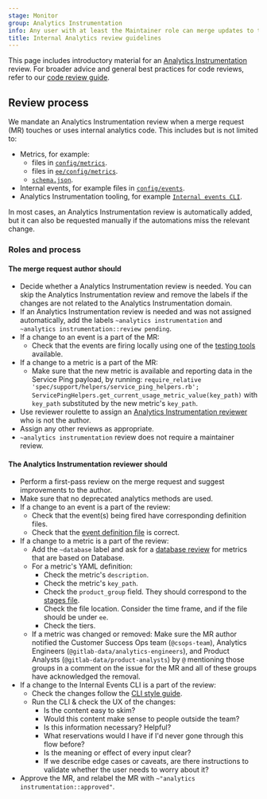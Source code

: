 ```yaml
---
stage: Monitor
group: Analytics Instrumentation
info: Any user with at least the Maintainer role can merge updates to this content. For details, see https://docs.gitlab.com/ee/development/development_processes.html#development-guidelines-review.
title: Internal Analytics review guidelines
---
```


This page includes introductory material for an
[Analytics Instrumentation](https://handbook.gitlab.com/handbook/engineering/development/analytics/analytics-instrumentation/)
review. For broader advice and general best practices for code reviews, refer to our [code review guide](../code_review.md).

## Review process

We mandate an Analytics Instrumentation review when a merge request (MR) touches or uses internal analytics code.
This includes but is not limited to:

- Metrics, for example:
  - files in [`config/metrics`](https://gitlab.com/gitlab-org/gitlab/-/tree/master/config/metrics).
  - files in [`ee/config/metrics`](https://gitlab.com/gitlab-org/gitlab/-/tree/master/ee/config/metrics).
  - [`schema.json`](https://gitlab.com/gitlab-org/gitlab/-/blob/master/config/metrics/schema.json).
- Internal events, for example files in [`config/events`](https://gitlab.com/gitlab-org/gitlab/-/tree/master/config/events).
- Analytics Instrumentation tooling, for example [`Internal events CLI`](https://gitlab.com/gitlab-org/gitlab/blob/master/scripts/internal_events/cli.rb).

In most cases, an Analytics Instrumentation review is automatically added, but it can also be requested manually if the automations miss the relevant change.

### Roles and process

#### The merge request **author** should

- Decide whether a Analytics Instrumentation review is needed. You can skip the Analytics Instrumentation
  review and remove the labels if the changes are not related to the Analytics Instrumentation domain.
- If an Analytics Instrumentation review is needed and was not assigned automatically, add the labels
  `~analytics instrumentation` and `~analytics instrumentation::review pending`.
- If a change to an event is a part of the MR:
  - Check that the events are firing locally using one of the [testing tools](internal_event_instrumentation/local_setup_and_debugging.md) available.
- If a change to a metric is a part of the MR:
  - Make sure that the new metric is available and reporting data in the Service Ping payload, by running: `require_relative 'spec/support/helpers/service_ping_helpers.rb'; ServicePingHelpers.get_current_usage_metric_value(key_path)` with `key_path` substituted by the new metric's `key_path`.
- Use reviewer roulette to assign an [Analytics Instrumentation reviewer](https://gitlab-org.gitlab.io/gitlab-roulette/?hourFormat24=true&visible=reviewer%7Canalytics+instrumentation) who is not the author.
- Assign any other reviews as appropriate.
- `~analytics instrumentation` review does not require a maintainer review.

#### The Analytics Instrumentation **reviewer** should

- Perform a first-pass review on the merge request and suggest improvements to the author.
- Make sure that no deprecated analytics methods are used.
- If a change to an event is a part of the review:
  - Check that the event(s) being fired have corresponding definition files.
  - Check that the [event definition file](internal_event_instrumentation/event_definition_guide.md) is correct.
- If a change to a metric is a part of the review:
  - Add the `~database` label and ask for a [database review](../database_review.md) for
    metrics that are based on Database.
  - For a metric's YAML definition:
    - Check the metric's `description`.
    - Check the metric's `key_path`.
    - Check the `product_group` field.
      They should correspond to the [stages file](https://gitlab.com/gitlab-com/www-gitlab-com/blob/master/data/stages.yml).
    - Check the file location. Consider the time frame, and if the file should be under `ee`.
    - Check the tiers.
  - If a metric was changed or removed: Make sure the MR author notified the Customer Success Ops team (`@csops-team`), Analytics Engineers (`@gitlab-data/analytics-engineers`), and Product Analysts (`@gitlab-data/product-analysts`) by `@` mentioning those groups in a comment on the issue for the MR and all of these groups have acknowledged the removal.
- If a change to the Internal Events CLI is a part of the review:
  - Check the changes follow the [CLI style guide](cli_contribution_guidelines.md).
  - Run the CLI & check the UX of the changes:
    - Is the content easy to skim?
    - Would this content make sense to people outside the team?
    - Is this information necessary? Helpful?
    - What reservations would I have if I'd never gone through this flow before?
    - Is the meaning or effect of every input clear?
    - If we describe edge cases or caveats, are there instructions to validate whether the user needs to worry about it?
- Approve the MR, and relabel the MR with `~"analytics instrumentation::approved"`.
